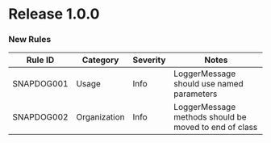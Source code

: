 # Release 1.0.0

### New Rules

Rule ID | Category | Severity | Notes
--------|----------|----------|-------
SNAPDOG001 | Usage | Info | LoggerMessage should use named parameters
SNAPDOG002 | Organization | Info | LoggerMessage methods should be moved to end of class
